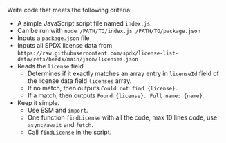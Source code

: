 Write code that meets the following criteria:

- A simple JavaScript script file named `index.js`.
- Can be run with `node /PATH/TO/index.js /PATH/TO/package.json`
- Inputs a `package.json` file
- Inputs all SPDX license data from `https://raw.githubusercontent.com/spdx/license-list-data/refs/heads/main/json/licenses.json`
- Reads the `license` field
  - Determines if it exactly matches an array entry in `licenseId` field of the license data field `licenses` array.
  - If no match, then outputs `Could not find {license}.`
  - If a match, then outputs `Found {license}. Full name: {name}`.
- Keep it simple.
  - Use ESM and `import`.
  - One function `findLicense` with all the code, max 10 lines code, use `async/await` and `fetch`.
  - Call `findLicense` in the script.
